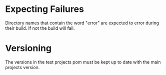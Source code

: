 # Expecting Failures
Directory names that contain the word "error" are expected to error during their build.  If not the build will fail.

# Versioning
The versions in the test projects pom must be kept up to date with the main projects version.

